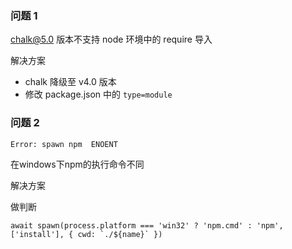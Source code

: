 ### 问题 1

chalk@5.0 版本不支持 node 环境中的 require 导入

<alert>解决方案</alert>

- chalk 降级至 v4.0 版本
- 修改 package.json 中的 `type=module`


### 问题 2

```
Error: spawn npm  ENOENT
```

在windows下npm的执行命令不同

<alert>解决方案</alert>

做判断
```
await spawn(process.platform === 'win32' ? 'npm.cmd' : 'npm', ['install'], { cwd: `./${name}` })
```
